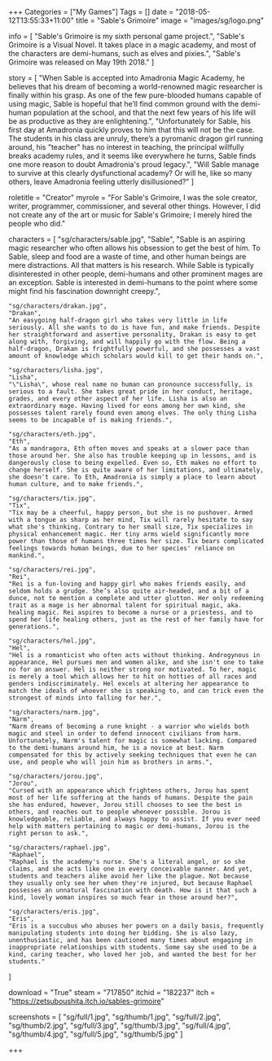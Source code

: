 +++
Categories = ["My Games"]
Tags = []
date = "2018-05-12T13:55:33+11:00"
title = "Sable's Grimoire"
image = "images/sg/logo.png"

info = [
	"Sable's Grimoire is my sixth personal game project.",
	"Sable's Grimoire is a Visual Novel. It takes place in a magic academy, and most of the characters are demi-humans, such as elves and pixies.",
	"Sable's Grimoire was released on May 19th 2018."
]

story = [
	"When Sable is accepted into Amadronia Magic Academy, he believes that his dream of becoming a world-renowned magic researcher is finally within his grasp. As one of the few pure-blooded humans capable of using magic, Sable is hopeful that he’ll find common ground with the demi-human population at the school, and that the next few years of his life will be as productive as they are enlightening.",
	"Unfortunately for Sable, his first day at Amadronia quickly proves to him that this will not be the case. The students in his class are unruly, there’s a pyromanic dragon girl running around, his \"teacher\" has no interest in teaching, the principal willfully breaks academy rules, and it seems like everywhere he turns, Sable finds one more reason to doubt Amadronia's proud legacy.",
	"Will Sable manage to survive at this clearly dysfunctional academy? Or will he, like so many others, leave Amadronia feeling utterly disillusioned?"
]

roletitle = "Creator"
myrole = "For Sable's Grimoire, I was the sole creator, writer, programmer, commissioner, and several other things. However, I did not create any of the art or music for Sable's Grimoire; I merely hired the people who did."

characters = [
	"sg/characters/sable.jpg",
	"Sable",
	"Sable is an aspiring magic researcher who often allows his obsession to get the best of him. To Sable, sleep and food are a waste of time, and other human beings are mere distractions. All that matters is his research. While Sable is typically disinterested in other people, demi-humans and other prominent mages are an exception. Sable is interested in demi-humans to the point where some might find his fascination downright creepy.",
	
	"sg/characters/drakan.jpg",
	"Drakan",
	"An easygoing half-dragon girl who takes very little in life seriously. All she wants to do is have fun, and make friends. Despite her straightforward and assertive personality, Drakan is easy to get along with, forgiving, and will happily go with the flow. Being a half-dragon, Drakan is frightfully powerful, and she possesses a vast amount of knowledge which scholars would kill to get their hands on.",
	
	"sg/characters/lisha.jpg",
	"Lisha",
	"\"Lisha\", whose real name no human can pronounce successfully, is serious to a fault. She takes great pride in her conduct, heritage, grades, and every other aspect of her life. Lisha is also an extraordinary mage. Having lived for eons among her own kind, she possesses talent rarely found even among elves. The only thing Lisha seems to be incapable of is making friends.",
	
	"sg/characters/eth.jpg",
	"Eth",
	"As a mandragora, Eth often moves and speaks at a slower pace than those around her. She also has trouble keeping up in lessons, and is dangerously close to being expelled. Even so, Eth makes no effort to change herself. She is quite aware of her limitations, and ultimately, she doesn't care. To Eth, Amadronia is simply a place to learn about human culture, and to make friends.",
	
	"sg/characters/tix.jpg",
	"Tix",
	"Tix may be a cheerful, happy person, but she is no pushover. Armed with a tongue as sharp as her mind, Tix will rarely hesitate to say what she's thinking. Contrary to her small size, Tix specializes in physical enhancement magic. Her tiny arms wield significantly more power than those of humans three times her size. Tix bears complicated feelings towards human beings, due to her species' reliance on mankind.",
	
	"sg/characters/rei.jpg",
	"Rei",
	"Rei is a fun-loving and happy girl who makes friends easily, and seldom holds a grudge. She’s also quite air-headed, and a bit of a dunce, not to mention a complete and utter glutton. Her only redeeming trait as a mage is her abnormal talent for spiritual magic, aka. healing magic. Rei aspires to become a nurse or a priestess, and to spend her life healing others, just as the rest of her family have for generations.",
	
	"sg/characters/hel.jpg",
	"Hel",
	"Hel is a romanticist who often acts without thinking. Androgynous in appearance, Hel pursues men and women alike, and she isn't one to take no for an answer. Hel is neither strong nor motivated. To her, magic is merely a tool which allows her to hit on hotties of all races and genders indiscriminately. Hel excels at altering her appearance to match the ideals of whoever she is speaking to, and can trick even the strongest of minds into falling for her.",
	
	"sg/characters/narm.jpg",
	"Narm",
	"Narm dreams of becoming a rune knight - a warrior who wields both magic and steel in order to defend innocent civilians from harm. Unfortunately, Narm's talent for magic is somewhat lacking. Compared to the demi-humans around him, he is a novice at best. Narm compensated for this by actively seeking techniques that even he can use, and people who will join him as brothers in arms.",

	"sg/characters/jorou.jpg",
	"Jorou",
	"Cursed with an appearance which frightens others, Jorou has spent most of her life suffering at the hands of humans. Despite the pain she has endured, however, Jorou still chooses to see the best in others, and reaches out to people whenever possible. Jorou is knowledgeable, reliable, and always happy to assist. If you ever need help with matters pertaining to magic or demi-humans, Jorou is the right person to ask.",
	
	"sg/characters/raphael.jpg",
	"Raphael",
	"Raphael is the academy's nurse. She's a literal angel, or so she claims, and she acts like one in every conceivable manner. And yet, students and teachers alike avoid her like the plague. Not because they usually only see her when they're injured, but because Raphael possesses an unnatural fascination with death. How is it that such a kind, lovely woman inspires so much fear in those around her?",
	
	"sg/characters/eris.jpg",
	"Eris",
	"Eris is a succubus who abuses her powers on a daily basis, frequently manipulating students into doing her bidding. She is also lazy, unenthusiastic, and has been cautioned many times about engaging in inappropriate relationships with students. Some say she used to be a kind, caring teacher, who loved her job, and wanted the best for her students."
]

download = "True"
steam = "717850"
itchid = "182237"
itch = "https://zetsuboushita.itch.io/sables-grimoire"

screenshots = [
    "sg/full/1.jpg", "sg/thumb/1.jpg",
    "sg/full/2.jpg", "sg/thumb/2.jpg",
    "sg/full/3.jpg", "sg/thumb/3.jpg",
    "sg/full/4.jpg", "sg/thumb/4.jpg",
    "sg/full/5.jpg", "sg/thumb/5.jpg"
]

+++
